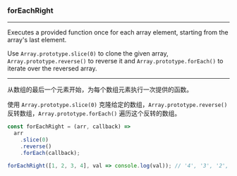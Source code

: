 ### forEachRight

------------

Executes a provided function once for each array element, starting from the array's last element.

Use `Array.prototype.slice(0)` to clone the given array, `Array.prototype.reverse()` to reverse it and `Array.prototype.forEach()` to iterate over the reversed array.

------------

从数组的最后一个元素开始，为每个数组元素执行一次提供的函数。

使用 `Array.prototype.slice(0)` 克隆给定的数组，`Array.prototype.reverse()` 反转数组，`Array.prototype.forEach()` 遍历这个反转的数组。

```js
const forEachRight = (arr, callback) =>
  arr
    .slice(0)
    .reverse()
    .forEach(callback);
```

```js
forEachRight([1, 2, 3, 4], val => console.log(val)); // '4', '3', '2', '1'
```
